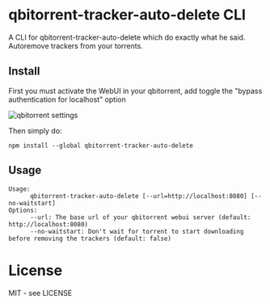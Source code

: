# qbitorrent-tracker-auto-delete CLI

A CLI for qbitorrent-tracker-auto-delete which do exactly what he said. Autoremove trackers from your torrents.

## Install

First you must activate the WebUI in your qbitorrent, add toggle the "bypass authentication for localhost" option

![qbitorrent settings](https://user-images.githubusercontent.com/8771783/169672801-50188e5d-a17c-4302-8f46-6c193dd5da37.png)

Then simply do:

```
npm install --global qbitorrent-tracker-auto-delete
```

## Usage

```
Usage:
      qbitorrent-tracker-auto-delete [--url=http://localhost:8080] [--no-waitstart]
Options:
      --url: The base url of your qbitorrent webui server (default: http://localhost:8080)
      --no-waitstart: Don't wait for torrent to start downloading before removing the trackers (default: false)
```

# License

MIT - see LICENSE

